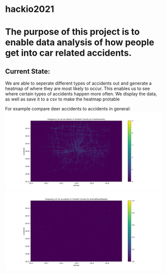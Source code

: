 # hackio2021
# The purpose of this project is to enable data analysis of how people get into car related accidents.

## Current State:
We are able to seperate different types of accidents out and generate a heatmap of where they are most likely to occur.
This enables us to see where certain types of accidents happen more often. We display the data, as well as save it to a csv to make the heatmap protable

For example compare deer accidents to accidents in general:
![alt text](https://github.com/DavidNovikov/hackio2021/blob/main/CrashSeverity.png?raw=true)
![alt text](https://github.com/DavidNovikov/hackio2021/blob/main/AnimalDeerRelated.png?raw=true)
